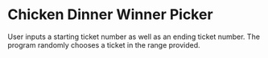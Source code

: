 # Chicken Dinner Winner Picker

User inputs a starting ticket number as well as an ending ticket number. The program randomly chooses a ticket in the range provided. 

